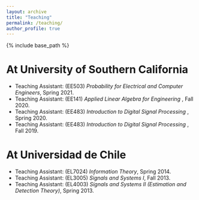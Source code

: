 ```yaml
---
layout: archive
title: "Teaching"
permalink: /teaching/
author_profile: true
---
```


{% include base_path %}

<b>At University of Southern California</b>
======
* Teaching Assistant: (EE503) <em>Probability for Electrical and Computer Engineers</em>, Spring 2021.<br> 
* Teaching Assistant: (EE141) <em>Applied Linear Algebra for Engineering </em>, Fall 2020.<br> 
* Teaching Assistant: (EE483) <em> Introduction to Digital Signal Processing </em>, Spring 2020.<br> 
* Teaching Assistant: (EE483) <em> Introduction to Digital Signal Processing </em>, Fall 2019.<br> 

<b>At Universidad de Chile</b>
======
* Teaching Assistant: (EL7024) <em>Information Theory</em>, Spring 2014.<br> 
* Teaching Assistant: (EL3005) <em>Signals and Systems I</em>, Fall 2013.<br> 
* Teaching Assistant: (EL4003) <em>Signals and Systems II (Estimation and Detection Theory)</em>, Spring 2013.<br>
